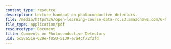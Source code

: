 ```yaml
---
content_type: resource
description: Lecture handout on photoconductive detectors.
file: /media/https%3A/open-learning-course-data-rc.s3.amazonaws.com/6-012-microelectronic-devices-and-circuits-fall-2009/5c58a51e629ef0505139e7a4cf72f2fd_MIT6_012F09_lec03_photo.pdf
file_type: application/pdf
resourcetype: Document
title: Comments on Photoconductive Detectors
uid: 5c58a51e-629e-f050-5139-e7a4cf72f2fd
---
```

